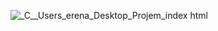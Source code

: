 ![_C__Users_erena_Desktop_Projem_index html](https://github.com/user-attachments/assets/288c5705-9697-4590-a8e4-7d1de04f20c6)
